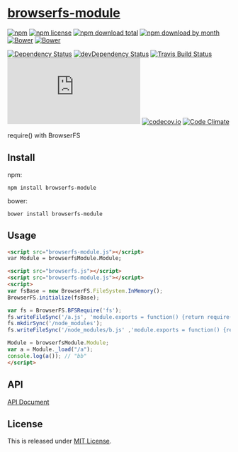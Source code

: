 # [browserfs-module](https://github.com/Narazaka/browserfs-module.js)

[![npm](https://img.shields.io/npm/v/browserfs-module.svg)](https://www.npmjs.com/package/browserfs-module)
[![npm license](https://img.shields.io/npm/l/browserfs-module.svg)](https://www.npmjs.com/package/browserfs-module)
[![npm download total](https://img.shields.io/npm/dt/browserfs-module.svg)](https://www.npmjs.com/package/browserfs-module)
[![npm download by month](https://img.shields.io/npm/dm/browserfs-module.svg)](https://www.npmjs.com/package/browserfs-module)
[![Bower](https://img.shields.io/bower/v/browserfs-module.svg)](https://github.com/Narazaka/browserfs-module.js)
[![Bower](https://img.shields.io/bower/l/browserfs-module.svg)](https://github.com/Narazaka/browserfs-module.js)

[![Dependency Status](https://david-dm.org/Narazaka/browserfs-module.js.svg)](https://david-dm.org/Narazaka/browserfs-module.js)
[![devDependency Status](https://david-dm.org/Narazaka/browserfs-module.js/dev-status.svg)](https://david-dm.org/Narazaka/browserfs-module.js#info=devDependencies)
[![Travis Build Status](https://travis-ci.org/Narazaka/browserfs-module.js.svg)](https://travis-ci.org/Narazaka/browserfs-module.js)
[![AppVeyor Build Status](https://ci.appveyor.com/api/projects/status/github/Narazaka/browserfs-module.js?svg=true)](https://ci.appveyor.com/project/Narazaka/browserfs-module-js)
[![codecov.io](https://codecov.io/github/Narazaka/browserfs-module.js/coverage.svg?branch=master)](https://codecov.io/github/Narazaka/browserfs-module.js?branch=master)
[![Code Climate](https://codeclimate.com/github/Narazaka/browserfs-module.js/badges/gpa.svg)](https://codeclimate.com/github/Narazaka/browserfs-module.js)

require() with BrowserFS

## Install

npm:
```
npm install browserfs-module
```

bower:
```
bower install browserfs-module
```

## Usage

```html
<script src="browserfs-module.js"></script>
var Module = browserfsModule.Module;

<script src="browserfs.js"></script>
<script src="browserfs-module.js"></script>
<script>
var fsBase = new BrowserFS.FileSystem.InMemory();
BrowserFS.initialize(fsBase);

var fs = BrowserFS.BFSRequire('fs');
fs.writeFileSync('/a.js', 'module.exports = function() {return require("b")()};');
fs.mkdirSync('/node_modules');
fs.writeFileSync('/node_modules/b.js' ,'module.exports = function() {return "bb"};');

Module = browserfsModule.Module;
var a = Module._load("/a");
console.log(a()); // "bb"
</script>
```

## API

[API Document](https://doc.esdoc.org/github.com/Narazaka/browserfs-module.js/)

## License

This is released under [MIT License](https://narazaka.net/license/MIT?2016).

